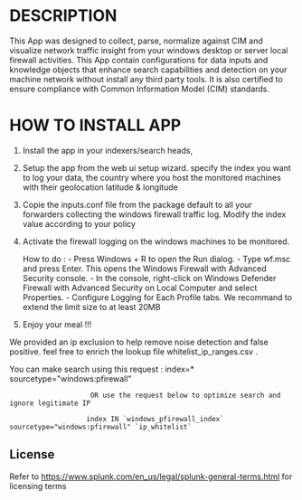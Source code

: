 # DESCRIPTION

This App was designed to collect, parse, normalize against CIM and visualize network traffic insight from your windows desktop or server local firewall activities.
This App contain configurations for data inputs and knowledge objects that enhance search capabilities and detection on your machine network without install any third party tools. It is also certified to ensure compliance with Common Information Model (CIM) standards.
    


# HOW TO INSTALL APP

1) Install the app in your indexers/search heads, 

2) Setup the app from the web ui setup wizard. specify the index you want to log your data, the country where you host the monitored machines with their geolocation latitude & longitude

2) Copie the inputs.conf file from the package default to all your forwarders collecting the windows firewall traffic log. Modify the index value according to your policy

3) Activate the firewall logging on the windows machines to be monitored.

 	How to do :
		  	- Press Windows + R to open the Run dialog.
			- Type wf.msc and press Enter. This opens the Windows Firewall with Advanced Security console.
			- In the console, right-click on Windows Defender Firewall with Advanced Security on Local Computer and select Properties.
			- Configure Logging for Each Profile tabs. We recommand to extend the limit size to at least 20MB


4) Enjoy your meal !!!


We provided an ip exclusion to help remove noise detection and false positive. feel free to enrich the lookup file whitelist_ip_ranges.csv .

You can make search using this request :   index=* sourcetype="windows:pfirewall"
						
						OR use the request below to optimize search and ignore legitimate IP

					   index IN `windows_pfirewall_index` sourcetype="windows:pfirewall" `ip_whitelist`
						
					   


## License

Refer to https://www.splunk.com/en_us/legal/splunk-general-terms.html for licensing terms
